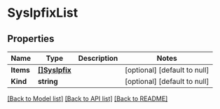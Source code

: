 # SysIpfixList

## Properties
Name | Type | Description | Notes
------------ | ------------- | ------------- | -------------
**Items** | [**[]SysIpfix**](sys_ipfix.md) |  | [optional] [default to null]
**Kind** | **string** |  | [optional] [default to null]

[[Back to Model list]](../README.md#documentation-for-models) [[Back to API list]](../README.md#documentation-for-api-endpoints) [[Back to README]](../README.md)


